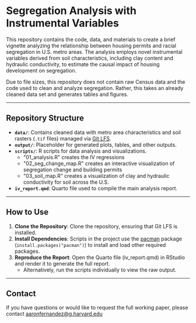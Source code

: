 # Segregation Analysis with Instrumental Variables

This repository contains the code, data, and materials to create a brief vignette analyzing the relationship between housing permits and racial segregation in U.S. metro areas. The analysis employs novel instrumental variables derived from soil characteristics, including clay content and hydraulic conductivity, to estimate the causal impact of housing development on segregation.

Due to file sizes, this repository does not contain raw Census data and the code used to clean and analyze segregation. Rather, this takes an already cleaned data set and generates tables and figures.

------------------------------------------------------------------------

## Repository Structure

-   **`data/`**: Contains cleaned data with metro area characteristics and soil rasters (`.tif` files) managed via [Git LFS](https://git-lfs.github.com/).
-   **`output/`**: Placeholder for generated plots, tables, and other outputs.
-   **`scripts/`**: R scripts for data analysis and visualizations.
    -   "01_analysis.R" creates the IV regressions
    -   "02_seg_change_map.R" creates an interactive visualization of segregation change and building permits
    -   "03_soil_map.R" creates a visualization of clay and hydraulic conductivity for soil across the U.S.
-   **`iv_report.qmd`**: Quarto file used to compile the main analysis report.

------------------------------------------------------------------------

## How to Use

1.  **Clone the Repository**: Clone the repository, ensuring that Git LFS is installed.
2.  **Install Dependencies**: Scripts in the project use the [pacman](https://cran.r-project.org/web/packages/pacman/index.html) package (`install.packages("pacman")`) to install and load other required packages.
3.  **Reproduce the Report**: Open the Quarto file (iv_report.qmd) in RStudio and render it to generate the full report.
    -   Alternatively, run the scripts individually to view the raw output.

------------------------------------------------------------------------

## Contact

If you have questions or would like to request the full working paper, please contact [aaronfernandez\@g.harvard.edu](mailto:aaronfernandez@g.harvard.edu)
